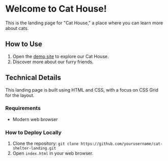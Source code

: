 # Welcome to Cat House!

This is the landing page for "Cat House," a place where you can learn more about cats.

## How to Use

1. Open the [demo site](https://example.com) to explore our Cat House.
2. Discover more about our furry friends.

## Technical Details

This landing page is built using HTML and CSS, with a focus on CSS Grid for the layout.

### Requirements

- Modern web browser

### How to Deploy Locally

1. Clone the repository: `git clone https://github.com/yourusername/cat-shelter-landing.git`
2. Open `index.html` in your web browser.
